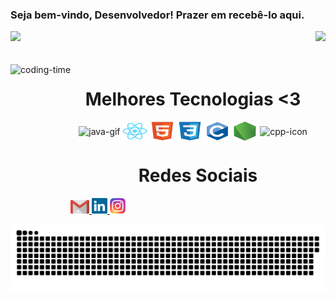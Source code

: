 ### Seja bem-vindo, Desenvolvedor! Prazer em recebê-lo aqui.

<div>
  
  <img  height="180em" src="https://github-readme-stats.vercel.app/api?username=erkbritto&show_icons=true&theme=blue_navy&include_all_commits=true&count_private=true"/>
  <img align="right" height="180em" src="https://github-readme-stats.vercel.app/api/top-langs/?username=erkbritto&layout=compact&langs_count=16&theme=great-gatsby"/>
</div>
<br>

<div align="center"> 
  <div style="display: inline_block"><br>
    <img align="left" height="250" alt="coding-time" src="tec.gif">
    <h1 align="center">Melhores Tecnologias <3</h1>
    <img align="center" height="30" width="40" alt="java-gif" src="https://img.icons8.com/?size=100&id=ETDhNONw82Nc&format=png&color=000000">
    <img align="center" height="30" width="40" alt="react-icon" src="https://raw.githubusercontent.com/devicons/devicon/master/icons/react/react-original.svg">
    <img align="center" height="30" width="40" alt="html-icon" src="https://raw.githubusercontent.com/devicons/devicon/master/icons/html5/html5-original.svg">
    <img align="center" height="30" width="40" alt="css-icon" src="https://raw.githubusercontent.com/devicons/devicon/master/icons/css3/css3-original.svg">
    <img align="center" height="30" width="40" alt="c-icon" src="https://raw.githubusercontent.com/devicons/devicon/master/icons/c/c-original.svg">
    <img align="center" height="30" width="40" alt="nodejs-icon" src="https://raw.githubusercontent.com/devicons/devicon/master/icons/nodejs/nodejs-original.svg">
    <img align="center" height="30" width="40" alt="cpp-icon" src="https://raw.githubusercontent.com/jmnote/z-icons/master/svg/cpp.svg">
  </div>
</div>

    
  
  <h1 align="center">Redes Sociais</h1>
    <a href = "mailto: erickbritto060@gmail.com">
      <img width="30" src="gmail.svg">
    </a>
    <a href = "https://www.linkedin.com/in/erkbritto/">
      <img width="25" src="linkedin.svg">
    </a>
    <a href = "https://www.instagram.com/erkbritto/">
      <img width="25" src="instagram.png">
    </a>
</div>
  
![Snake animation](https://github.com/erkbritto/erkbritto/blob/output/github-contribution-grid-snake.svg)
